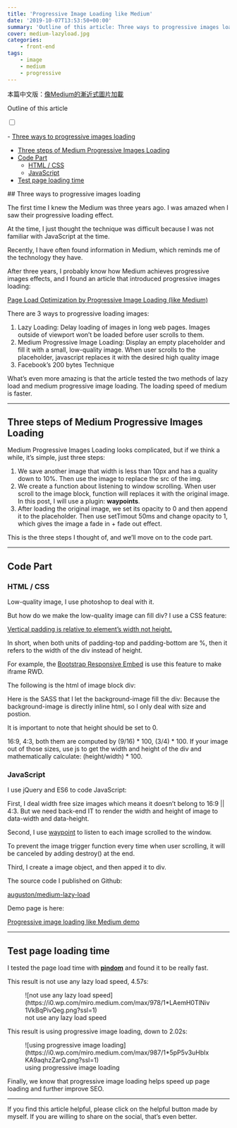 ```yaml
---
title: 'Progressive Image Loading like Medium'
date: '2019-10-07T13:53:50+00:00'
summary: 'Outline of this article: Three ways to progressive images loading, Three steps of Medium Progressive Images Loading, Code Part, Test page loading time'
cover: medium-lazyload.jpg
categories:
    - front-end
tags:
    - image
    - medium
    - progressive
---
```


本篇中文版：[像Medium的漸近式圖片加載](https://letswrite.tw/medium-lazyload/)

<div class="ez-toc-v2_0_27 counter-hierarchy counter-numeric" id="ez-toc-container"><div class="ez-toc-title-container">Outline of this article

<span class="ez-toc-title-toggle">[<label aria-label="Table of Content" for="item"></label><input id="item" type="checkbox"></input>](#)</span></div><nav>- [Three ways to progressive images loading](https://en.letswrite.tw/medium-lazyload/#three-ways-to-progressive-images-loading "Three ways to progressive images loading")
- [Three steps of Medium Progressive Images Loading](https://en.letswrite.tw/medium-lazyload/#three-steps-of-medium-progressive-images-loading "Three steps of Medium Progressive Images Loading")
- [Code Part](https://en.letswrite.tw/medium-lazyload/#code-part "Code Part")
    - [HTML / CSS](https://en.letswrite.tw/medium-lazyload/#html-css "HTML / CSS")
    - [JavaScript](https://en.letswrite.tw/medium-lazyload/#javascript "JavaScript")
- [Test page loading time](https://en.letswrite.tw/medium-lazyload/#test-page-loading-time "Test page loading time")

</nav></div>## <span class="ez-toc-section" id="three-ways-to-progressive-images-loading"></span>Three ways to progressive images loading<span class="ez-toc-section-end"></span>

The first time I knew the Medium was three years ago. I was amazed when I saw their progressive loading effect.

At the time, I just thought the technique was difficult because I was not familiar with JavaScript at the time.

Recently, I have often found information in Medium, which reminds me of the technology they have.

After three years, I probably know how Medium achieves progressive images effects, and I found an article that introduced progressive images loading:

[Page Load Optimization by Progressive Image Loading (like Medium)](https://blog.botreetechnologies.com/page-load-optimization-by-progressive-image-loading-like-medium-1d0f94744a4d)

There are 3 ways to progressive loading images:

1. Lazy Loading: Delay loading of images in long web pages. Images outside of viewport won’t be loaded before user scrolls to them.
2. Medium Progressive Image Loading: Display an empty placeholder and fill it with a small, low-quality image. When user scrolls to the placeholder, javascript replaces it with the desired high quality image
3. Facebook’s 200 bytes Technique

What’s even more amazing is that the article tested the two methods of lazy load and medium progressive image loading. The loading speed of medium is faster.

- - - - - -

## <span class="ez-toc-section" id="three-steps-of-medium-progressive-images-loading"></span>Three steps of Medium Progressive Images Loading<span class="ez-toc-section-end"></span>

Medium Progressive Images Loading looks complicated, but if we think a while, it’s simple, just three steps:

1. We save another image that width is less than 10px and has a quality down to 10%. Then use the image to replace the src of the img.
2. We create a function about listening to window scrolling. When user scroll to the image block, function will replaces it with the original image. In this post, I will use a plugin: **waypoints**.
3. After loading the original image, we set its opacity to 0 and then append it to the placeholder. Then use setTimout 50ms and change opacity to 1, which gives the image a fade in + fade out effect.

This is the three steps I thought of, and we’ll move on to the code part.

- - - - - -

## <span class="ez-toc-section" id="code-part"></span>Code Part<span class="ez-toc-section-end"></span>

### <span class="ez-toc-section" id="html-css"></span>HTML / CSS<span class="ez-toc-section-end"></span>

Low-quality image, I use photoshop to deal with it.

But how do we make the low-quality image can fill div? I use a CSS feature:

[Vertical padding is relative to element’s width not height.](https://medium.com/@peedutuisk/lesser-known-css-quirks-oddities-and-advanced-tips-css-is-awesome-8ee3d16295bb)

In short, when both units of padding-top and padding-bottom are %, then it refers to the width of the div instead of height.

For example, the [Bootstrap Responsive Embed](https://getbootstrap.com/docs/3.3/components/#responsive-embed) is use this feature to make iframe RWD.

The following is the html of image block div:

<script src="https://gist.github.com/auguston/4e839fabcaf7b39383498cf73dc8afb2.js"></script>Here is the SASS that I let the background-image fill the div:

<script src="https://gist.github.com/auguston/1fc830f2d3537ebe048eb4165f785b70.js"></script>Because the background-image is directly inline html, so I only deal with size and postion.

It is important to note that height should be set to 0.

16:9, 4:3, both them are computed by (9/16) \* 100, (3/4) \* 100. If your image out of those sizes, use js to get the width and height of the div and mathematically calculate: (height/width) \* 100.

### <span class="ez-toc-section" id="javascript"></span>JavaScript<span class="ez-toc-section-end"></span>

I use jQuery and ES6 to code JavaScript:

<script src="https://gist.github.com/auguston/084f07341d6bae554ba9b90c413f1bbc.js"></script>First, I deal width free size images which means it doesn’t belong to 16:9 || 4:3. But we need back-end IT to render the width and height of image to data-width and data-height.

Second, I use [waypoint](http://imakewebthings.com/waypoints/) to listen to each image scrolled to the window.

To prevent the image trigger function every time when user scrolling, it will be canceled by adding destroy() at the end.

Third, I create a image object, and then apped it to div.

The source code I published on Github:

[auguston/medium-lazy-load](https://github.com/auguston/letswrite-medium-lazyload)

Demo page is here:

[Progressive image loading like Medium demo](https://auguston.github.io/letswrite-medium-lazyload/)

- - - - - -

## <span class="ez-toc-section" id="test-page-loading-time"></span>Test page loading time<span class="ez-toc-section-end"></span>

I tested the page load time with **[pindom](https://www.pingdom.com/)**  and found it to be really fast.

This result is not use any lazy load speed, 4.57s:

<div class="wp-block-image"><figure class="aligncenter">![not use any lazy load speed](https://i0.wp.com/miro.medium.com/max/978/1*LAemH0TlNiv1VkBqPivQeg.png?ssl=1)<figcaption>not use any lazy load speed</figcaption></figure></div>This result is using progressive image loading, down to 2.02s:

<div class="wp-block-image"><figure class="aligncenter">![using progressive image loading](https://i0.wp.com/miro.medium.com/max/987/1*5pP5v3uHblxKA9aqhzZarQ.png?ssl=1)<figcaption>using progressive image loading</figcaption></figure></div>Finally, we know that progressive image loading helps speed up page loading and further improve SEO.

- - - - - -

If you find this article helpful, please click on the helpful button made by myself. If you are willing to share on the social, that’s even better.